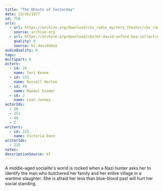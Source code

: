 ```yaml
---
title: "The Ghosts of Yesterday"
date: 12/26/1977
id: 759
urls: 
  - url: https://archive.org/download/cbs_radio_mystery_theater/cbs_radio_mystery_theater-0751-0800.zip/cbs_radio_mystery_theater-0751-0800%2Fcbsrmt_0759_the_ghosts_of_yesterday.mp3
    source: archive-org
  - url: https://archive.org/download/cbsrmt-david-oxford-boa-collection/CBSRMT-771226-0759-The-Ghosts-of-Yesterday-(24-22)-[2007]-{BoA}.mp3
    quality: 0
    source: kl-davidoboa
audioQuality: 0
tags: 
multipart: 0
actors:  
  - id: 26
    name: Teri Keane  
  - id: 151
    name: Russell Horton  
  - id: 49
    name: Mandel Kramer  
  - id: 2
    name: Leon Janney
actorIds:  
  - 26  
  - 151  
  - 49  
  - 2
writers:  
  - id: 215
    name: Victoria Dann
writerIds:  
  - 215
notes: 
descriptionSource: kf
---
```

A middle-aged socialite's world is rocked when a Nazi hunter asks her to identify the man who butchered her family and her entire village in a wartime slaughter. She is afraid her less than blue-blood past will hurt her social standing.